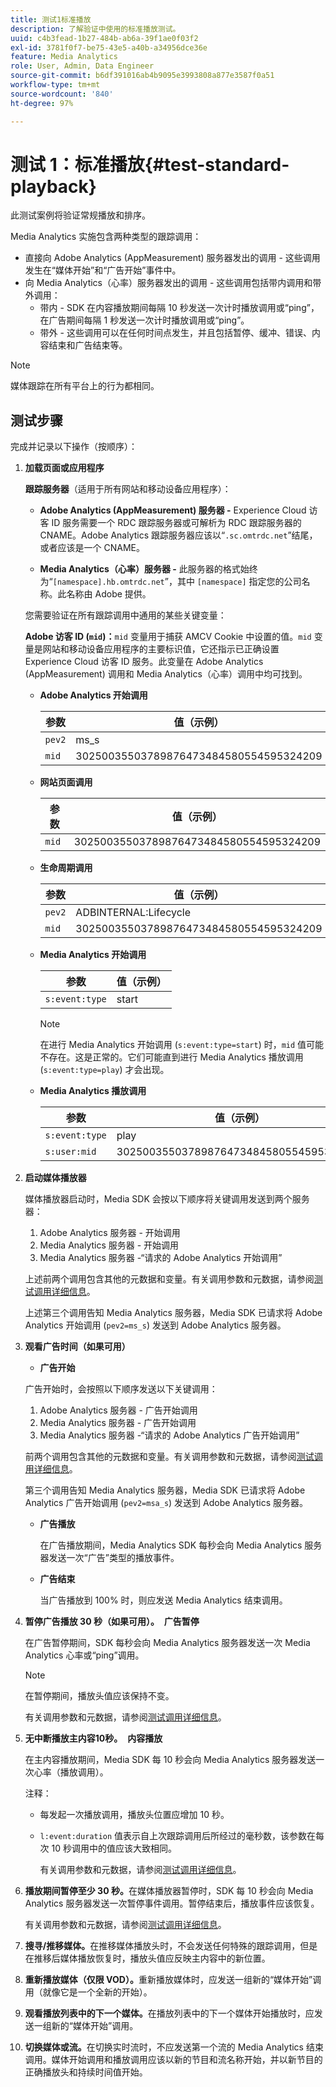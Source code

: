 ```yaml
---
title: 测试1标准播放
description: 了解验证中使用的标准播放测试。
uuid: c4b3fead-1b27-484b-ab6a-39f1ae0f03f2
exl-id: 3781f0f7-be75-43e5-a40b-a34956dce36e
feature: Media Analytics
role: User, Admin, Data Engineer
source-git-commit: b6df391016ab4b9095e3993808a877e3587f0a51
workflow-type: tm+mt
source-wordcount: '840'
ht-degree: 97%

---
```


# 测试 1：标准播放{#test-standard-playback}

此测试案例将验证常规播放和排序。

Media Analytics 实施包含两种类型的跟踪调用：
* 直接向 Adobe Analytics (AppMeasurement) 服务器发出的调用 - 这些调用发生在“媒体开始”和“广告开始”事件中。
* 向 Media Analytics（心率）服务器发出的调用 - 这些调用包括带内调用和带外调用：
   * 带内 - SDK 在内容播放期间每隔 10 秒发送一次计时播放调用或“ping”，在广告期间每隔 1 秒发送一次计时播放调用或“ping”。
   * 带外 - 这些调用可以在任何时间点发生，并且包括暂停、缓冲、错误、内容结束和广告结束等。

>[!NOTE]
>媒体跟踪在所有平台上的行为都相同。

## 测试步骤

完成并记录以下操作（按顺序）：

1. **加载页面或应用程序**

   **跟踪服务器**（适用于所有网站和移动设备应用程序）：

   * **Adobe Analytics (AppMeasurement) 服务器 -** Experience Cloud 访客 ID 服务需要一个 RDC 跟踪服务器或可解析为 RDC 跟踪服务器的 CNAME。Adobe Analytics 跟踪服务器应该以“`.sc.omtrdc.net`”结尾，或者应该是一个 CNAME。

   * **Media Analytics（心率）服务器 -** 此服务器的格式始终为“`[namespace].hb.omtrdc.net`”，其中 `[namespace]` 指定您的公司名称。此名称由 Adobe 提供。

   您需要验证在所有跟踪调用中通用的某些关键变量：

   **Adobe 访客 ID (`mid`)：**`mid` 变量用于捕获 AMCV Cookie 中设置的值。`mid` 变量是网站和移动设备应用程序的主要标识值，它还指示已正确设置 Experience Cloud 访客 ID 服务。此变量在 Adobe Analytics (AppMeasurement) 调用和 Media Analytics（心率）调用中均可找到。

   * **Adobe Analytics 开始调用**

      | 参数 | 值（示例） |
      |---|---|
      | `pev2` | ms_s |
      | `mid` | 30250035503789876473484580554595324209 |

   * **网站页面调用**

      | 参数 | 值（示例） |
      |---|---|
      | `mid` | 30250035503789876473484580554595324209 |

   * **生命周期调用**

      | 参数 | 值（示例） |
      |---|---|
      | `pev2` | ADBINTERNAL:Lifecycle |
      | `mid` | 30250035503789876473484580554595324209 |

   * **Media Analytics 开始调用**

      | 参数 | 值（示例） |
      |---|---|
      | `s:event:type` | start |

      >[!NOTE]
      >
      >在进行 Media Analytics 开始调用 (`s:event:type=start`) 时，`mid` 值可能不存在。这是正常的。它们可能直到进行 Media Analytics 播放调用 (`s:event:type=play`) 才会出现。

   * **Media Analytics 播放调用**

      | 参数 | 值（示例） |
      |---|---|
      | `s:event:type` | play |
      | `s:user:mid` | 30250035503789876473484580554595324209 |


1. **启动媒体播放器**

   媒体播放器启动时，Media SDK 会按以下顺序将关键调用发送到两个服务器：

   1. Adobe Analytics 服务器 - 开始调用
   1. Media Analytics 服务器 - 开始调用
   1. Media Analytics 服务器 -“请求的 Adobe Analytics 开始调用”

   上述前两个调用包含其他的元数据和变量。有关调用参数和元数据，请参阅[测试调用详细信息](/help/sdk-implement/validation/test-call-details.md#start-the-media-player)。

   上述第三个调用告知 Media Analytics 服务器，Media SDK 已请求将 Adobe Analytics 开始调用 (`pev2=ms_s`) 发送到 Adobe Analytics 服务器。

1. **观看广告时间（如果可用）**

   * **广告开始**

   广告开始时，会按照以下顺序发送以下关键调用：

   1. Adobe Analytics 服务器 - 广告开始调用
   1. Media Analytics 服务器 - 广告开始调用
   1. Media Analytics 服务器 -“请求的 Adobe Analytics 广告开始调用”

   前两个调用包含其他的元数据和变量。有关调用参数和元数据，请参阅[测试调用详细信息](/help/sdk-implement/validation/test-call-details.md#view-ad-playback)。

   第三个调用告知 Media Analytics 服务器，Media SDK 已请求将 Adobe Analytics 广告开始调用 (`pev2=msa_s`) 发送到 Adobe Analytics 服务器。

   * **广告播放**

      在广告播放期间，Media Analytics SDK 每秒会向 Media Analytics 服务器发送一次“广告”类型的播放事件。

   * **广告结束**

      当广告播放到 100% 时，则应发送 Media Analytics 结束调用。



1. **暂停广告播放 30 秒（如果可用）。**  **广告暂停**

   在广告暂停期间，SDK 每秒会向 Media Analytics 服务器发送一次 Media Analytics 心率或“ping”调用。

   >[!NOTE]
   >
   >在暂停期间，播放头值应该保持不变。

   有关调用参数和元数据，请参阅[测试调用详细信息](/help/sdk-implement/validation/test-call-details.md#ma-ad-pause-call)。

1. **无中断播放主内容10秒。**  **内容播放**

   在主内容播放期间，Media SDK 每 10 秒会向 Media Analytics 服务器发送一次心率（播放调用）。

   注释：

   * 每发起一次播放调用，播放头位置应增加 10 秒。
   * `l:event:duration` 值表示自上次跟踪调用后所经过的毫秒数，该参数在每次 10 秒调用中的值应该大致相同。

      有关调用参数和元数据，请参阅[测试调用详细信息](/help/sdk-implement/validation/test-call-details.md#play-main-content)。

1. **播放期间暂停至少 30 秒。**&#x200B;在媒体播放器暂停时，SDK 每 10 秒会向 Media Analytics 服务器发送一次暂停事件调用。暂停结束后，播放事件应该恢复。

   有关调用参数和元数据，请参阅[测试调用详细信息](/help/sdk-implement/validation/test-call-details.md#pause-main-content)。

1. **搜寻/推移媒体。**&#x200B;在推移媒体播放头时，不会发送任何特殊的跟踪调用，但是在推移后媒体播放恢复时，播放头值应反映主内容中的新位置。

1. **重新播放媒体（仅限 VOD）。**&#x200B;重新播放媒体时，应发送一组新的“媒体开始”调用（就像它是一个全新的开始）。

1. **观看播放列表中的下一个媒体。**&#x200B;在播放列表中的下一个媒体开始播放时，应发送一组新的“媒体开始”调用。

1. **切换媒体或流。**&#x200B;在切换实时流时，不应发送第一个流的 Media Analytics 结束调用。媒体开始调用和播放调用应该以新的节目和流名称开始，并以新节目的正确播放头和持续时间值开始。
